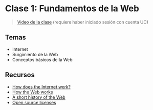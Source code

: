 # Clase 1: Fundamentos de la Web

> [Video de la clase](https://drive.google.com/file/d/1n5r0KMGO26LoNayLd9oApMpu9_wXi723/view?usp=sharing) (requiere haber iniciado sesión con cuenta UC)

## Temas
- Internet
- Surgimiento de la Web
- Conceptos básicos de la Web

## Recursos
- [How does the Internet work?](https://developer.mozilla.org/en-US/docs/Learn/Common_questions/How_does_the_Internet_work)
- [How the Web works](https://developer.mozilla.org/en-US/docs/Learn/Getting_started_with_the_web/How_the_Web_works)
- [A short history of the Web](https://home.cern/science/computing/birth-web/short-history-web)
- [Open source licenses](https://choosealicense.com/licenses/)
